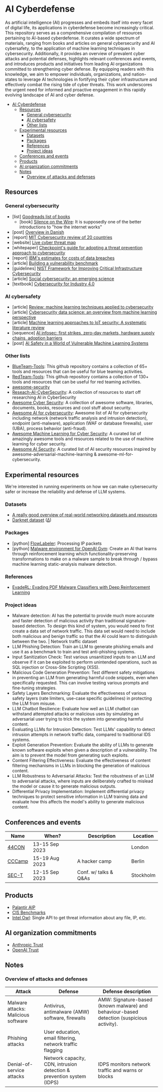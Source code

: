 # AI Cyberdefense

As artificial intelligence (AI) progresses and embeds itself into every facet of digital life, its applications in cyberdefense become increasingly critical. This repository serves as a comprehensive compilation of resources pertaining to AI-based cyberdefense. It curates a wide spectrum of materials, ranging from books and articles on general cybersecurity and AI cybersafety, to the application of machine learning techniques in cybersecurity. Additionally, it provides an overview of prevalent cyber attacks and potential defenses, highlights relevant conferences and events, and introduces products and initiatives from leading AI organizations committed to strengthening cyber defense. By equipping readers with this knowledge, we aim to empower individuals, organizations, and nation-states to leverage AI technologies in fortifying their cyber infrastructure and effectively combat the rising tide of cyber threats. This work underscores the urgent need for informed and proactive engagement in this rapidly evolving landscape of AI and cyber defense.

- [AI Cyberdefense](#ai-cyberdefense)
  - [Resources](#resources)
    - [General cybersecurity](#general-cybersecurity)
    - [AI cybersafety](#ai-cybersafety)
    - [Other lists](#other-lists)
  - [Experimental resources](#experimental-resources)
    - [Datasets](#datasets)
    - [Packages](#packages)
    - [References](#references)
    - [Project ideas](#project-ideas)
  - [Conferences and events](#conferences-and-events)
  - [Products](#products)
  - [AI organization commitments](#ai-organization-commitments)
  - [Notes](#notes)
    - [Overview of attacks and defenses](#overview-of-attacks-and-defenses)

## Resources

### General cybersecurity

- [list] [Goodreads list of books](https://www.goodreads.com/review/list/72754976?shelf=cybersecurity&sort=avg_rating#)
  - [book] [Silence on the Wire](https://cloudflare-ipfs.com/ipfs/bafykbzaced7qlzap77wrfegoup2djxbeafqeeasp47sgx563hmxhdnn4usfzg?filename=Michal%20Zalewski%20-%20Silence%20on%20the%20Wire_%20A%20Field%20Guide%20to%20Passive%20Reconnaissance%20and%20Indirect%20Attacks-No%20Starch%20Press%20%282005%29.pdf): It is supposedly one of the better introductions to "how the internet works"
- [post] [Overview in Danish](<https://www.bdo.dk/da-dk/services/advisory/cybersikkerhed?utm_source=bing&utm_medium=cpc&utm_campaign=Service%20-%20Cybersikkerhed%20(Dansk)&utm_term=Cyber%20Security&utm_content=Cyber%20Security>)
- [report] [MIT Cybersecurity review of 20 countries](https://www.technologyreview.com/2022/11/15/1063189/the-cyber-defense-index-2022-23/)
- [website] [Live cyber threat map](https://threatmap.checkpoint.com/)
- [whitepaper] [Checkpoint's guide for adopting a threat prevention approach to cybersecurity](https://pages.checkpoint.com/preventing-unknown-zero-day-attacks-whitepaper.html)
- [report] [IBM's estimates for costs of data breaches](https://www.ibm.com/reports/data-breach)
- [article] [Building a vulnerability benchmark](https://ietresearch.onlinelibrary.wiley.com/doi/10.1049/iet-ifs.2018.5647)
- [guidelines] [NIST Framework for Improving Critical Infrastructure Cybersecurity](https://www.baltimorecityschools.org/sites/default/files/inline-files/NIST.CSWP_.04162018.pdf)
- [article] [Social cybersecurity: an emerging science](https://link.springer.com/article/10.1007/s10588-020-09322-9)
- [textbook] [Cybersecurity for Industry 4.0](https://link.springer.com/book/10.1007/978-3-319-50660-9)

### AI cybersafety

- [article] [Review: machine learning techniques applied to cybersecurity](https://link.springer.com/article/10.1007/s13042-018-00906-1)
- [article] [Cybersecurity data science: an overview from machine learning perspective](https://link.springer.com/article/10.1186/s40537-020-00318-5)
- [article] [Machine learning approaches to IoT security: A systematic literature review](https://www.sciencedirect.com/science/article/pii/S2542660521000093)
- [sequence] [AI infosec: first strikes, zero-day markets, hardware supply chains, adoption barriers](https://www.lesswrong.com/posts/kvk2ZorXui4YB4zvc/ai-infosec-first-strikes-zero-day-markets-hardware-supply)
- [post] [AI Safety in a World of Vulnerable Machine Learning Systems](https://www.lesswrong.com/posts/ncsxcf8CkDveXBCrA/ai-safety-in-a-world-of-vulnerable-machine-learning-systems-1)

### Other lists

- [BlueTeam-Tools](https://github.com/A-poc/BlueTeam-Tools): This github repository contains a collection of 65+ tools and resources that can be useful for blue teaming activities.
- [RedTeam-Tools](https://github.com/A-poc/RedTeam-Tools): This github repository contains a collection of 130+ tools and resources that can be useful for red teaming activities.
- [awesome-security](https://github.com/sbilly/awesome-security)
- [Reseach-AI-CyberSecurity](https://github.com/AIDXNZ/Research-Ai-Cybersec): A collection of resources to start off researching AI in CyberSecurity
- [Awesome Cyber Security](https://github.com/fabionoth/awesome-cyber-security): A collection of awesome software, libraries, documents, books, resources and cool stuff about security.
- [Awesome AI for cybersecurity](https://github.com/Billy1900/Awesome-AI-for-cybersecurity): Awesome list of AI for cybersecurity including network (network traffic analysis and intrusion detection), endpoint (anti-malware), application (WAF or database firewalls), user (UBA), process behavior (anti-fraud).
- [Awesome Machine Learning for Cyber Security](https://github.com/jivoi/awesome-ml-for-cybersecurity): A curated list of amazingly awesome tools and resources related to the use of machine learning for cyber security.
- [Awesome AI Security](https://github.com/DeepSpaceHarbor/Awesome-AI-Security): A curated list of AI security resources inspired by awesome-adversarial-machine-learning & awesome-ml-for-cybersecurity.

## Experimental resources

We're interested in running experiments on how we can make cybersecurity safer or increase the reliability and defense of LLM systems.

### Datasets

- [A really good overview of real-world networking datasets and resources](https://gist.github.com/stefanbschneider/96602bb3c8b256b90058d59f337a0e59)
- [Darknet dataset](https://www.unb.ca/cic/datasets/darknet2020.html) ([∆](https://www.kaggle.com/datasets/peterfriedrich1/cicdarknet2020-internet-traffic))

### Packages

- [python] [FlowLabeler](https://github.com/jsrojas/FlowLabeler): Processing IP packets
- [python] [Malware environment for OpenAI Gym](https://github.com/endgameinc/gym-malware): Create an AI that learns through reinforcement learning which functionality-preserving transformations to make on a malware sample to break through / bypass machine learning static-analysis malware detection.

### References

- [EvadeRL: Evading PDF Malware Classifiers with Deep Reinforcement Learning](https://www.hindawi.com/journals/scn/2022/7218800/)

### Project ideas

- Malware detection: AI has the potential to provide much more accurate and faster detection of malicious activity than traditional signature-based detection. To design this kind of system, you would need to first create a data set of network traffic. This data set would need to include both malicious and benign traffic so that the AI could learn to distinguish between the two. | Network traffic dataset
- LLM Phishing Detection: Train an LLM to generate phishing emails and use it as a benchmark to train and test anti-phishing systems.
- Input Sanitization Check: Test various unsanitized inputs to an LLM and observe if it can be exploited to perform unintended operations, such as SQL injection or Cross-Site Scripting (XSS).
- Malicious Code Generation Prevention: Test different safety mitigations in preventing an LLM from generating harmful code snippets, even when specifically requested. This can involve testing various prompts and fine-tuning strategies.
- Safety Layers Benchmarking: Evaluate the effectiveness of various safety layers (rate limiters, use-case specific guidelines) in protecting the LLM from misuse.
- LLM Chatbot Resilience: Evaluate how well an LLM chatbot can withstand attempted attacks or malicious uses by simulating an adversarial user trying to trick the system into generating harmful content.
- Evaluating LLMs for Intrusion Detection: Test LLMs' capability to detect intrusion attempts in network traffic data, compared to traditional IDS systems.
- Exploit Generation Prevention: Evaluate the ability of LLMs to generate known software exploits when given a description of a vulnerability. The aim is to prevent the model from generating such exploits.
- Content Filtering Effectiveness: Evaluate the effectiveness of content filtering mechanisms in LLMs in blocking the generation of malicious content.
- LLM Robustness to Adversarial Attacks: Test the robustness of an LLM to adversarial attacks, where inputs are deliberately crafted to mislead the model or cause it to generate malicious outputs.
- Differential Privacy Implementation: Implement differential privacy techniques to protect sensitive information in LLM training data and evaluate how this affects the model's ability to generate malicious content.

## Conferences and events

| Name                                                                 | When?          | Description           | Location  |
| -------------------------------------------------------------------- | -------------- | --------------------- | --------- |
| [44CON](https://44con.com/2023/03/20/44con-2023-early-bird-tickets/) | 13-15 Sep 2023 |                       | London    |
| [CCCamp](https://events.ccc.de/camp/2023/infos/)                     | 15-19 Aug 2023 | A hacker camp         | Berlin    |
| [SEC-T](https://www.sec-t.org/)                                      | 12-15 Sep 2023 | Conf. w/ talks & Q&As | Stockholm |

## Products

- [Palantir AIP](https://www.palantir.com/platforms/aip/)
- [CIS Benchmarks](https://www.cisecurity.org/cis-benchmarks)
- [Intel Owl](https://github.com/intelowlproject/IntelOwl): Single API to get threat information about any file, IP, etc.

## AI organization commitments

- [Anthropic Trust](https://trust.anthropic.com/)
- [OpenAI Trust](https://trust.openai.com/)

## Notes

### Overview of attacks and defenses

| Attack                              | Defense                                                               | Defense description                                                                       |
| ----------------------------------- | --------------------------------------------------------------------- | ----------------------------------------------------------------------------------------- |
| Malware attacks: Malicious software | Antivirus, antimalware (AMW) software, firewalls                      | AMW: Signature-based (known malware) and behaviour-based detection (suspicious activity). |
| Phishing attacks                    | User education, email filtering, network traffic flagging             |                                                                                           |
| Denial-of-service attacks           | Network capacity, CDN, intrusion detection & prevention system (IDPS) | IDPS monitors network traffic and warns or blocks                                         |
